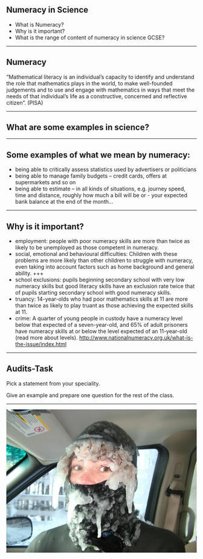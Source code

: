 ## Numeracy in Science
- What is Numeracy?
- Why is it important?
- What is the range of content of numeracy in science GCSE?

---
## Numeracy

“Mathematical literacy is an individual’s capacity to identify and understand the role that mathematics plays in the world, to make well-founded judgements and to use and engage with mathematics in ways that meet the needs of that individual’s life as a constructive, concerned and reflective citizen”. (PISA)

---
## What are some examples in science?
---
## Some examples of what we mean by numeracy:

- being able to critically assess statistics used by advertisers or politicians
- being able to manage family budgets – credit cards, offers at supermarkets and so on
- being able to estimate – in all kinds of situations, e.g. journey speed, time and distance, roughly how much a bill will be or - your expected bank balance at the end of the month...

---
## Why is it important?
- employment: people with poor numeracy skills are more than twice as likely to be unemployed as those competent in numeracy.
- social, emotional and behavioural difficulties: Children with these problems are more likely than other children to struggle with numeracy, even taking into account factors such as home background and general ability.
+++
- school exclusions: pupils beginning secondary school with very low numeracy skills but good literacy skills have an exclusion rate twice that of pupils starting secondary school with good numeracy skills.
- truancy: 14-year-olds who had poor mathematics skills at 11 are more than twice as likely to play truant as those achieving the expected skills at 11.
- crime: A quarter of young people in custody have a numeracy level below that expected of a seven-year-old, and 65% of adult prisoners have numeracy skills at or below the level expected of an 11-year-old (read more about levels). http://www.nationalnumeracy.org.uk/what-is-the-issue/index.html

---
## Audits-Task

Pick a statement from your speciality.

Give an example and prepare one question for the rest of the class.

---

![Logo](logo.jpg)
